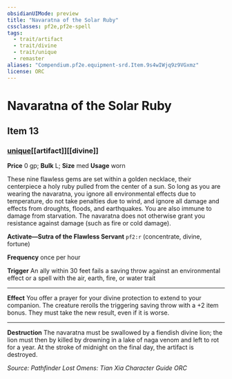```yaml
---
obsidianUIMode: preview
title: "Navaratna of the Solar Ruby"
cssclasses: pf2e,pf2e-spell
tags:
  - trait/artifact
  - trait/divine
  - trait/unique
  - remaster
aliases: "Compendium.pf2e.equipment-srd.Item.9s4wIWjq9z9VGxmz"
license: ORC
---
```

# Navaratna of the Solar Ruby
## Item 13
### [unique](unique.md "Unique Rarity Trait")[[artifact]][[divine]]


**Price** 0 gp; 
**Bulk** L; **Size** med
**Usage** worn

These nine flawless gems are set within a golden necklace, their centerpiece a holy ruby pulled from the center of a sun. So long as you are wearing the navaratna, you ignore all environmental effects due to temperature, do not take penalties due to wind, and ignore all damage and effects from droughts, floods, and earthquakes. You are also immune to damage from starvation. The navaratna does not otherwise grant you resistance against damage (such as fire or cold damage).

**Activate—Sutra of the Flawless Servant** `pf2:r` (concentrate, divine, fortune)

**Frequency** once per hour

**Trigger** An ally within 30 feet fails a saving throw against an environmental effect or a spell with the air, earth, fire, or water trait

* * *

**Effect** You offer a prayer for your divine protection to extend to your companion. The creature rerolls the triggering saving throw with a +2 item bonus. They must take the new result, even if it is worse.

* * *

**Destruction** The navaratna must be swallowed by a fiendish divine lion; the lion must then by killed by drowning in a lake of naga venom and left to rot for a year. At the stroke of midnight on the final day, the artifact is destroyed.

*Source: Pathfinder Lost Omens: Tian Xia Character Guide*
*ORC*